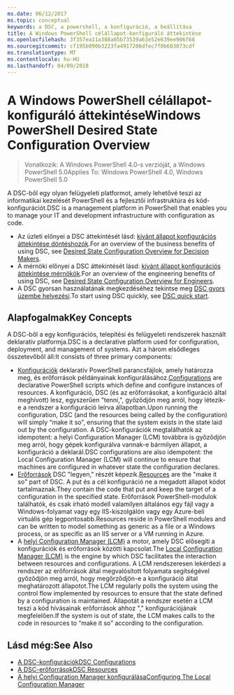 ```yaml
---
ms.date: 06/12/2017
ms.topic: conceptual
keywords: a DSC, a powershell, a konfiguráció, a beállítása
title: A Windows PowerShell célállapot-konfiguráló áttekintése
ms.openlocfilehash: 3f357ea11a388a05b73539a63e52e639ee906f68
ms.sourcegitcommit: cf195b090b3223fa4917206dfec7f0b603873cdf
ms.translationtype: MT
ms.contentlocale: hu-HU
ms.lasthandoff: 04/09/2018
---
```

# <a name="windows-powershell-desired-state-configuration-overview"></a><span data-ttu-id="b8056-103">A Windows PowerShell célállapot-konfiguráló áttekintése</span><span class="sxs-lookup"><span data-stu-id="b8056-103">Windows PowerShell Desired State Configuration Overview</span></span>

> <span data-ttu-id="b8056-104">Vonatkozik: A Windows PowerShell 4.0-s verzióját, a Windows PowerShell 5.0</span><span class="sxs-lookup"><span data-stu-id="b8056-104">Applies To: Windows PowerShell 4.0, Windows PowerShell 5.0</span></span>

<span data-ttu-id="b8056-105">A DSC-ből egy olyan felügyeleti platformot, amely lehetővé teszi az informatikai kezelését PowerShell és a fejlesztői infrastruktúra és kód-konfigurációt.</span><span class="sxs-lookup"><span data-stu-id="b8056-105">DSC is a management platform in PowerShell that enables you to manage your IT and development infrastructure with configuration as code.</span></span>

- <span data-ttu-id="b8056-106">Az üzleti előnyei a DSC áttekintését lásd: [kívánt állapot konfigurációs áttekintése döntéshozók](decisionMaker.md).</span><span class="sxs-lookup"><span data-stu-id="b8056-106">For an overview of the business benefits of using DSC, see [Desired State Configuration Overview for Decision Makers](decisionMaker.md).</span></span>
- <span data-ttu-id="b8056-107">A mérnöki előnyei a DSC áttekintését lásd: [kívánt állapot konfigurációs áttekintése mérnökök](DscForEngineers.md).</span><span class="sxs-lookup"><span data-stu-id="b8056-107">For an overview of the engineering benefits of using DSC, see [Desired State Configuration Overview for Engineers](DscForEngineers.md).</span></span>
- <span data-ttu-id="b8056-108">A DSC gyorsan használatának megkezdéséhez tekintse meg [DSC gyors üzembe helyezési](quickStart.md).</span><span class="sxs-lookup"><span data-stu-id="b8056-108">To start using DSC quickly, see [DSC quick start](quickStart.md).</span></span>

## <a name="key-concepts"></a><span data-ttu-id="b8056-109">Alapfogalmak</span><span class="sxs-lookup"><span data-stu-id="b8056-109">Key Concepts</span></span>

<span data-ttu-id="b8056-110">A DSC-ből a egy konfigurációs, telepítési és felügyeleti rendszerek használt deklaratív platformja.</span><span class="sxs-lookup"><span data-stu-id="b8056-110">DSC is a declarative platform used for configuration, deployment, and management of systems.</span></span> <span data-ttu-id="b8056-111">Azt a három elsődleges összetevőből áll:</span><span class="sxs-lookup"><span data-stu-id="b8056-111">It consists of three primary components:</span></span>

- <span data-ttu-id="b8056-112">[Konfigurációk](configurations.md) deklaratív PowerShell parancsfájlok, amely határozza meg, és erőforrások példányainak konfigurálásához.</span><span class="sxs-lookup"><span data-stu-id="b8056-112">[Configurations](configurations.md) are declarative PowerShell scripts which define and configure instances of resources.</span></span>
    <span data-ttu-id="b8056-113">A konfiguráció, DSC (és az erőforrásokat, a konfiguráció által meghívott) lesz, egyszerűen "tenni,", győződjön meg arról, hogy létezik-e a rendszer a konfiguráció leírva állapotban.</span><span class="sxs-lookup"><span data-stu-id="b8056-113">Upon running the configuration, DSC (and the resources being called by the configuration) will simply “make it so”, ensuring that the system exists in the state laid out by the configuration.</span></span>
    <span data-ttu-id="b8056-114">A DSC-konfigurációk megtalálhatók az idempotent: a helyi Configuration Manager (LCM) továbbra is győződjön meg arról, hogy gépek konfigurálva vannak-e bármilyen állapot, a konfiguráció a deklarál.</span><span class="sxs-lookup"><span data-stu-id="b8056-114">DSC configurations are also idempotent: the Local Configuration Manager (LCM) will continue to ensure that machines are configured in whatever state the configuration declares.</span></span>
- <span data-ttu-id="b8056-115">[Erőforrások](resources.md) DSC "legyen," részét képezik.</span><span class="sxs-lookup"><span data-stu-id="b8056-115">[Resources](resources.md) are the "make it so" part of DSC.</span></span> <span data-ttu-id="b8056-116">A put és a cél konfiguráció ne a megadott állapot kódot tartalmaznak.</span><span class="sxs-lookup"><span data-stu-id="b8056-116">They contain the code that put and keep the target of a configuration in the specified state.</span></span>
    <span data-ttu-id="b8056-117">Erőforrások PowerShell-modulok találhatók, és csak írható modell valamilyen általános egy fájl vagy a Windows-folyamat vagy egy IIS-kiszolgálón vagy egy Azure-beli virtuális gép legpontosabb.</span><span class="sxs-lookup"><span data-stu-id="b8056-117">Resources reside in PowerShell modules and can be written to model something as generic as a file or a Windows process, or as specific as an IIS server or a VM running in Azure.</span></span>
- <span data-ttu-id="b8056-118">A [helyi Configuration Manager (LCM)](metaConfig.md) a motor, amely DSC elősegíti a konfigurációk és erőforrások közötti kapcsolat.</span><span class="sxs-lookup"><span data-stu-id="b8056-118">The [Local Configuration Manager (LCM)](metaConfig.md) is the engine by which DSC facilitates the interaction between resources and configurations.</span></span>
    <span data-ttu-id="b8056-119">A LCM rendszeresen lekérdezi a rendszer az erőforrások által megvalósított folyamata segítségével győződjön meg arról, hogy megőrződjön-e a konfiguráció által meghatározott állapotot.</span><span class="sxs-lookup"><span data-stu-id="b8056-119">The LCM regularly polls the system using the control flow implemented by resources to ensure that the state defined by a configuration is maintained.</span></span>
    <span data-ttu-id="b8056-120">Állapotát a rendszer esetén a LCM teszi a kód hívásainak erőforrások ahhoz "," konfigurációjának megfelelően.</span><span class="sxs-lookup"><span data-stu-id="b8056-120">If the system is out of state, the LCM makes calls to the code in resources to “make it so” according to the configuration.</span></span>

## <a name="see-also"></a><span data-ttu-id="b8056-121">Lásd még:</span><span class="sxs-lookup"><span data-stu-id="b8056-121">See Also</span></span>

- [<span data-ttu-id="b8056-122">A DSC-konfigurációk</span><span class="sxs-lookup"><span data-stu-id="b8056-122">DSC Configurations</span></span>](configurations.md)
- [<span data-ttu-id="b8056-123">A DSC-erőforrások</span><span class="sxs-lookup"><span data-stu-id="b8056-123">DSC Resources</span></span>](resources.md)
- [<span data-ttu-id="b8056-124">A helyi Configuration Manager konfigurálása</span><span class="sxs-lookup"><span data-stu-id="b8056-124">Configuring The Local Configuration Manager</span></span>](metaConfig.md)